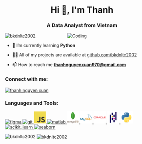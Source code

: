 <h1 align="center">Hi 👋, I'm Thanh</h1>
<h3 align="center">A Data Analyst from Vietnam</h3>
<img align="right" alt="Coding" width="300" top: 20px src="https://camo.githubusercontent.com/f6706dfd5a13d4c3690845f968735da9c48b38e4d40ef00f3473bf9affc52061/68747470733a2f2f7777772e74656368626162626c652e7a6f6e652f636f6e74656e742f696d616765732f323032312f30372f34363230372d70726f6772616d6d65722d312e676966">

<p align="left"> <a href="https://github.com/ryo-ma/github-profile-trophy"><img src="https://github-profile-trophy.vercel.app/?username=bkdnltc2002" alt="bkdnltc2002" /></a> </p>

- 🌱 I’m currently learning **Python**

- 👨‍💻 All of my projects are available at [github.com/bkdnltc2002](github.com/bkdnltc2002)

- 📫 How to reach me **thanhnguyenxuan970@gmail.com**

<h3 align="left">Connect with me:</h3>
<p align="left">
<a href="https://linkedin.com/in/thanh nguyen xuan" target="blank"><img align="center" src="https://raw.githubusercontent.com/rahuldkjain/github-profile-readme-generator/master/src/images/icons/Social/linked-in-alt.svg" alt="thanh nguyen xuan" height="30" width="40" /></a>
</p>

<h3 align="left">Languages and Tools:</h3>
<p align="left"> <a href="https://www.figma.com/" target="_blank" rel="noreferrer"> <img src="https://www.vectorlogo.zone/logos/figma/figma-icon.svg" alt="figma" width="40" height="40"/> </a> <a href="https://git-scm.com/" target="_blank" rel="noreferrer"> <img src="https://www.vectorlogo.zone/logos/git-scm/git-scm-icon.svg" alt="git" width="40" height="40"/> </a> <a href="https://developer.mozilla.org/en-US/docs/Web/JavaScript" target="_blank" rel="noreferrer"> <img src="https://raw.githubusercontent.com/devicons/devicon/master/icons/javascript/javascript-original.svg" alt="javascript" width="40" height="40"/> </a> <a href="https://www.mathworks.com/" target="_blank" rel="noreferrer"> <img src="https://upload.wikimedia.org/wikipedia/commons/2/21/Matlab_Logo.png" alt="matlab" width="40" height="40"/> </a> <a href="https://www.mongodb.com/" target="_blank" rel="noreferrer"> <img src="https://raw.githubusercontent.com/devicons/devicon/master/icons/mongodb/mongodb-original-wordmark.svg" alt="mongodb" width="40" height="40"/> </a> <a href="https://www.mysql.com/" target="_blank" rel="noreferrer"> <img src="https://raw.githubusercontent.com/devicons/devicon/master/icons/mysql/mysql-original-wordmark.svg" alt="mysql" width="40" height="40"/> </a> <a href="https://www.oracle.com/" target="_blank" rel="noreferrer"> <img src="https://raw.githubusercontent.com/devicons/devicon/master/icons/oracle/oracle-original.svg" alt="oracle" width="40" height="40"/> </a> <a href="https://pandas.pydata.org/" target="_blank" rel="noreferrer"> <img src="https://raw.githubusercontent.com/devicons/devicon/2ae2a900d2f041da66e950e4d48052658d850630/icons/pandas/pandas-original.svg" alt="pandas" width="40" height="40"/> </a> <a href="https://www.python.org" target="_blank" rel="noreferrer"> <img src="https://raw.githubusercontent.com/devicons/devicon/master/icons/python/python-original.svg" alt="python" width="40" height="40"/> </a> <a href="https://scikit-learn.org/" target="_blank" rel="noreferrer"> <img src="https://upload.wikimedia.org/wikipedia/commons/0/05/Scikit_learn_logo_small.svg" alt="scikit_learn" width="40" height="40"/> </a> <a href="https://seaborn.pydata.org/" target="_blank" rel="noreferrer"> <img src="https://seaborn.pydata.org/_images/logo-mark-lightbg.svg" alt="seaborn" width="40" height="40"/> </a> </p>

<p><img align="left" src="https://github-readme-stats.vercel.app/api/top-langs?username=bkdnltc2002&show_icons=true&locale=en&layout=compact" alt="bkdnltc2002" /></p>

<p>&nbsp;<img align="center" src="https://github-readme-stats.vercel.app/api?username=bkdnltc2002&show_icons=true&locale=en" alt="bkdnltc2002" /></p>
